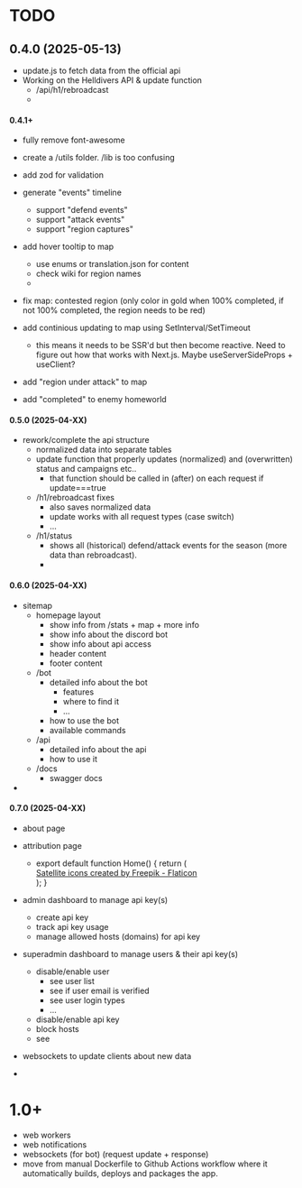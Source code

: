 # TODO

## 0.4.0 (2025-05-13)

- update.js to fetch data from the official api
- Working on the Helldivers API & update function
    - /api/h1/rebroadcast
    -

#### 0.4.1+

- fully remove font-awesome
- create a /utils folder. /lib is too confusing
- add zod for validation
- generate "events" timeline

    - support "defend events"
    - support "attack events"
    - support "region captures"

- add hover tooltip to map
    - use enums or translation.json for content
    - check wiki for region names
    -
- fix map: contested region (only color in gold when 100% completed, if not 100% completed, the region needs to be red)
- add continious updating to map using SetInterval/SetTimeout

    - this means it needs to be SSR'd but then become reactive.
      Need to figure out how that works with Next.js. Maybe useServerSideProps + useClient?

- add "region under attack" to map
- add "completed" to enemy homeworld

#### 0.5.0 (2025-04-XX)

- rework/complete the api structure
    - normalized data into separate tables
    - update function that properly updates (normalized) and (overwritten) status and campaigns etc..
        - that function should be called in (after) on each request if update===true
    - /h1/rebroadcast fixes
        - also saves normalized data
        - update works with all request types (case switch)
        - ...
    - /h1/status
        - shows all (historical) defend/attack events for the season (more data than rebroadcast).
        -

#### 0.6.0 (2025-04-XX)

- sitemap
    - homepage layout
        - show info from /stats + map + more info
        - show info about the discord bot
        - show info about api access
        - header content
        - footer content
    - /bot
        - detailed info about the bot
            - features
            - where to find it
            - ...
        - how to use the bot
        - available commands
    - /api
        - detailed info about the api
        - how to use it
    - /docs
        - swagger docs
-

#### 0.7.0 (2025-04-XX)

- about page
- attribution page

    - export default function Home() {
      return (
      <main className="flex">
      <a
                                                                                                                                                                                                                                                                                                                                                                                                      href="https://www.flaticon.com/free-icons/satellite"
                                                                                                                                                                                                                                                                                                                                                                                                      title="satellite icons"
                                                                                                                                                                                                                                                                                                                                                                                                  >
      Satellite icons created by Freepik - Flaticon
      </a>
      </main>
      );
      }

- admin dashboard to manage api key(s)

    - create api key
    - track api key usage
    - manage allowed hosts (domains) for api key

- superadmin dashboard to manage users & their api key(s)

    - disable/enable user
        - see user list
        - see if user email is verified
        - see user login types
        - ...
    - disable/enable api key
    - block hosts
    - see

- websockets to update clients about new data
-

# 1.0+

- web workers
- web notifications
- websockets (for bot) (request update + response)
- move from manual Dockerfile to Github Actions workflow where it automatically builds, deploys and packages the app.
